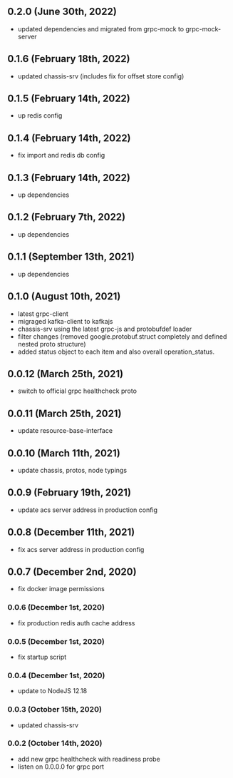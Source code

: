 ## 0.2.0 (June 30th, 2022)

- updated dependencies and migrated from grpc-mock to grpc-mock-server

## 0.1.6 (February 18th, 2022)

- updated chassis-srv (includes fix for offset store config)

## 0.1.5 (February 14th, 2022)

- up redis config

## 0.1.4 (February 14th, 2022)

- fix import and redis db config

## 0.1.3 (February 14th, 2022)

- up dependencies

## 0.1.2 (February 7th, 2022)

- up dependencies

## 0.1.1 (September 13th, 2021)

- up dependencies

## 0.1.0 (August 10th, 2021)

- latest grpc-client
- migraged kafka-client to kafkajs
- chassis-srv using the latest grpc-js and protobufdef loader
- filter changes (removed google.protobuf.struct completely and defined nested proto structure)
- added status object to each item and also overall operation_status.

## 0.0.12 (March 25th, 2021)

- switch to official grpc healthcheck proto

## 0.0.11 (March 25th, 2021)

- update resource-base-interface

## 0.0.10 (March 11th, 2021)

- update chassis, protos, node typings

## 0.0.9 (February 19th, 2021)

- update acs server address in production config

## 0.0.8 (December 11th, 2021)

- fix acs server address in production config

## 0.0.7 (December 2nd, 2020)

- fix docker image permissions

### 0.0.6 (December 1st, 2020)

- fix production redis auth cache address

### 0.0.5 (December 1st, 2020)

- fix startup script

### 0.0.4 (December 1st, 2020)

- update to NodeJS 12.18

### 0.0.3 (October 15th, 2020)

- updated chassis-srv

### 0.0.2 (October 14th, 2020)

- add new grpc healthcheck with readiness probe
- listen on 0.0.0.0 for grpc port
